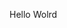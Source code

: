 Hello Wolrd
























































































































































































































































































































































































































































































































































































































































































































































































































































































































































































































































































































































































































































































































































































































































































































































































































































































































































































































































































































































































































































































































































































































































